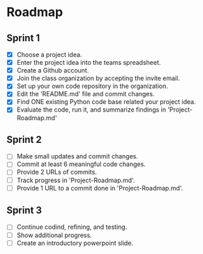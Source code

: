 # Roadmap
## Sprint 1
- [x] Choose a project idea.
- [x] Enter the project idea into the teams spreadsheet.
- [x] Create a Github account.
- [x] Join the class organization by accepting the invite email.
- [x] Set up your own code repository in the organization.
- [x] Edit the 'README.md' file and commit changes.
- [x] Find ONE existing Python code base related your project idea.
- [x] Evaluate the code, run it, and summarize findings in 'Project-Roadmap.md'
## Sprint 2
- [ ] Make small updates and commit changes.
- [ ] Commit at least 6 meaningful code changes.
- [ ] Provide 2 URLs of commits.
- [ ] Track progress in 'Project-Roadmap.md'.
- [ ] Provide 1 URL to a commit done in 'Project-Roadmap.md'.
## Sprint 3 
- [ ] Continue codind, refining, and testing.
- [ ] Show additional progress.
- [ ] Create an introductory powerpoint slide.
